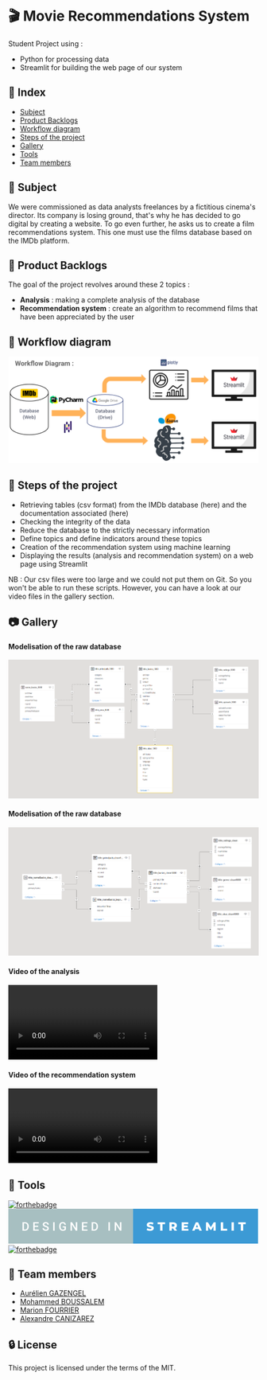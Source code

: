 # :clapper: Movie Recommendations System

Student Project using :
 - Python for processing data
 - Streamlit for building the web page of our system


## :ledger: Index

 - [Subject](#beginner-subject)
 - [Product Backlogs](#dart-product-backlogs)
 - [Workflow diagram](h#wrench-tools)
 - [Steps of the project](#scroll-steps-of-the-project)
 - [Gallery](#camera-gallery)
 - [Tools](#wrench-tools)
 - [Team members](#handshake-team-members)


## :beginner: Subject

We were commissioned as data analysts freelances by a fictitious cinema's director.
Its company is losing ground, that's why he has decided to go digital by creating a website.
To go even further, he asks us to create a film recommendations system.
This one must use the films database based on the IMDb platform.


## :dart: Product Backlogs

The goal of the project revolves around these 2 topics :
 - **Analysis** : making a complete analysis of the database
 - **Recommendation system** : create an algorithm to recommend films that have been appreciated by the user


## :twisted_rightwards_arrows: Workflow diagram

![Picture1](Pictures/workflow-diagram.png)


## :scroll: Steps of the project

 - Retrieving tables (csv format) from the IMDb database (here) and the documentation associated (here)
 - Checking the integrity of the data
 - Reduce the database to the strictly necessary information
 - Define topics and define indicators around these topics
 - Creation of the recommendation system using machine learning
 - Displaying the results (analysis and recommendation system) on a web page using Streamlit

NB : Our csv files were too large and we could not put them on Git. So you won't be able to run these scripts.
However, you can have a look at our video files in the gallery section.


## :camera: Gallery

#### Modelisation of the raw database
![picture2](Pictures/database-raw-modelisation.png)

#### Modelisation of the raw database
![picture3](Pictures/database-clean-modelisation.png)

#### Video of the analysis
![video1](Videos/Analysis_Dashboard.webm)

#### Video of the recommendation system
![video2](Videos/Recommendation_System.webm)


## :wrench: Tools

[![forthebadge](https://forthebadge.com/images/badges/made-with-python.svg)](https://forthebadge.com)
[![forthebadge](Pictures/badge-designed-in-streamlit-A7BFC1-3C9AD5.svg)](https://forthebadge.com)
[![forthebadge](https://forthebadge.com/images/badges/built-with-love.svg)](https://forthebadge.com)


## :handshake: Team members

 - [Aurélien GAZENGEL](https://github.com/Aurelien-GZL)
 - [Mohammed BOUSSALEM](https://github.com/boussalemmo)
 - [Marion FOURRIER](https://github.com/MarionFourrier)
 - [Alexandre CANIZAREZ](https://github.com/AlexCNZRZ)


## :lock: License

This project is licensed under the terms of the MIT.
